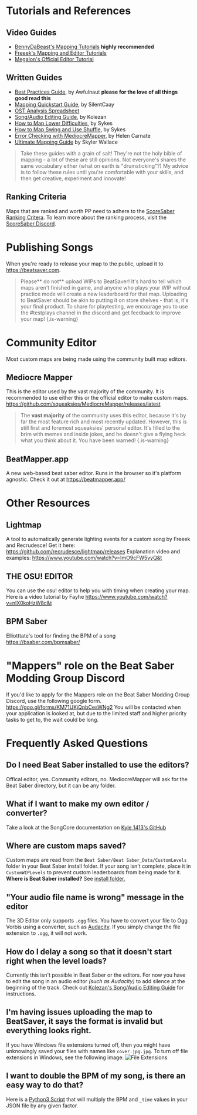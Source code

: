 <!-- TITLE: Mapping -->
<!-- SUBTITLE: Too many anime maps? Not enough anime maps? Ready to take matters into your own hands? You've come to the right place. -->

# Tutorials and References
## Video Guides
* [BennyDaBeast's Mapping Tutorials](https://bsaber.com/benny-custom-mapping/) **highly recommended**
* [Freeek's Mapping and Editor Tutorials](https://www.youtube.com/playlist?list=PLYeZR6d3zDPgDgWogOwMteL-5SQWAE14b)
* [Megalon's Official Editor Tutorial](https://www.youtube.com/watch?v=5Ex6sOEVgrM)

## Written Guides
* [Best Practices Guide](https://bit.ly/2LjbURw), by Awfulnaut **please for the love of all things good read this**
* [Mapping Quickstart Guide](https://bsaber.com/mapping-quickstart-guide-ogg-bpm-offset-and-timing/), by SilentCaay
* [OST Analysis Spreadsheet](https://docs.google.com/spreadsheets/d/13wyoviJAplYOrsMocOA7YNXJxVRHd74G7z4U2jhCZa4/edit#gid=0)
* [Song/Audio Editing Guide](https://bsaber.com/custom-mapping-song-audio-editing/), by Kolezan
* [How to Map Lower Difficulties](https://docs.google.com/document/d/1F7qoKMlzqqMYKDnQ_7o41Ai3tkJYCMpR6j5DaG1Lpvw/edit), by Sykes
* [How to Map Swing and Use Shuffle](https://docs.google.com/document/d/1j7w1X-0QtnJDFVKzyyQc_KR7RE9H3C3JFesIXGR0s1c/edit), by Sykes
* [Error Checking with MediocreMapper](https://docs.google.com/document/d/1IYIMQVHK75ZG1JV2VKCTagA_ty-tnzzR7yaFPHTiswg), by Helen Carnate
* [Ultimate Mapping Guide](https://docs.google.com/presentation/d/1dG-MlY4GkqcRKzf6fPkDtyFyce1BQVnDREXqnCZ3Us0/edit#slide=id.g4c98ed3226_0_187) by Skyler Wallace 

> Take these guides with a grain of salt! They're not the holy bible of mapping - a lot of these are still opinions. Not everyone's shares the same vocabulary either (what on earth is "drumsticking"?) My advice is to follow these rules until you're comfortable with your skills, and then get creative, experiment and innovate!

## Ranking Criteria
Maps that are ranked and worth PP need to adhere to the [ScoreSaber Ranking Critera](https://docs.google.com/document/d/1mtVihRO1LomyptXayoDNDTQYgX_TQPp6ZYDmtwR2jMI/edit). To learn more about the ranking process, visit the [ScoreSaber Discord](https://discord.gg/WpuDMwU).

# Publishing Songs
When you're ready to release your map to the public, upload it to https://beatsaver.com.

>Please** do not** upload WIPs to BeatSaver! It's hard to tell which maps aren't finished in game, and anyone who plays your WIP without practice mode will create a new leaderboard for that map.
>Uploading to BeatSaver should be akin to putting it on store shelves - that is, it's your final product. To share for playtesting, we encourage you to use the #testplays channel in the discord and get feedback to improve your map!
{.is-warning}

# Community Editor
Most custom maps are being made using the community built map editors.

## Mediocre Mapper
This is the editor used by the vast majority of the community. It is recommended to use either this or the official editor to make custom maps.
https://github.com/squeaksies/MediocreMapper/releases/latest

> The __vast majority__ of the community uses this editor, because it's by far the most feature rich and most recently updated. However, this is still first and foremost squeaksies' personal editor. 
> It's filled to the brim with memes and inside jokes, and he doesn't give a flying heck what you think about it. You have been warned!
{.is-warning}

## BeatMapper.app
A new web-based beat saber editor. Runs in the browser so it's platform agnostic. Check it out at https://beatmapper.app/

# Other Resources
## Lightmap
A tool to automatically generate lighting events for a custom song by Freeek and Recrudesce!
Get it here: https://github.com/recrudesce/lightmap/releases
Explanation video and examples: https://www.youtube.com/watch?v=ImO9cFW5vyQ&t

## THE OSU! EDITOR
You can use the osu! editor to help you with timing when creating your map. Here is a video tutorial by Fayhe 
https://www.youtube.com/watch?v=nIX0koHzW8c&t

## BPM Saber
Elliotttate's tool for finding the BPM of a song
https://bsaber.com/bpmsaber/

# "Mappers" role on the Beat Saber Modding Group Discord
If you'd like to apply for the Mappers role on the Beat Saber Modding Group Discord, use the following google form.
https://goo.gl/forms/KM71UKjQpbCesWNg2
You will be contacted when your application is looked at, but due to the limited staff and higher priority tasks to get to, the wait could be long.

# Frequently Asked Questions
## Do I need Beat Saber installed to use the editors?
Offical editor, yes. Community editors, no. MediocreMapper will ask for the Beat Saber directory, but it can be any folder.

## What if I want to make my own editor / converter?
Take a look at the SongCore documentation on [Kyle 1413's GitHub](https://github.com/Kylemc1413/SongCore)

## Where are custom maps saved?
Custom maps are read from the `Beat Saber/Beat Saber_Data/CustomLevels` folder in your Beat Saber install folder. If your song isn't complete, place it in `CustomWIPLevels` to prevent custom leaderboards from being made for it.
**Where is Beat Saber installed?** See [install folder.](faq/install-folder)

## "Your audio file name is wrong" message in the editor
The 3D Editor only supports `.ogg` files. You have to convert your file to Ogg Vorbis using a converter, such as [Audacity](https://www.audacityteam.org/).
If you simply change the file extension to `.ogg`, it will not work.

## How do I delay a song so that it doesn't start right when the level loads?
Currently this isn't possible in Beat Saber or the editors. For now you have to edit the song in an audio editor *(such as Audacity)* to add silence at the beginning of the track.
Check out [Kolezan's Song/Audio Editing Guide](https://bsaber.com/custom-mapping-song-audio-editing/) for instructions.

## I'm having issues uploading the map to BeatSaver, it says the format is invalid but everything looks right.
If you have Windows file extensions turned off, then you might have unknowingly saved your files with names like `cover.jpg.jpg`.  To turn off file extensions in Windows, see the following image:
![File Extensions](/uploads/images/file-extensions.png "File Extensions")

## I want to double the BPM of my song, is there an easy way to do that?
Here is a [Python3 Script](https://cdn.discordapp.com/attachments/442372806705938434/447910905972523008/beat-saber-time-multiplier.zip) that will multiply the BPM and `_time` values in your JSON file by any given factor.